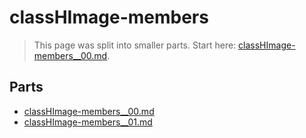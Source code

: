 # classHImage-members

> This page was split into smaller parts. Start here: [classHImage-members__00.md](classHImage-members__00.md).

## Parts

- [classHImage-members__00.md](classHImage-members__00.md)
- [classHImage-members__01.md](classHImage-members__01.md)
